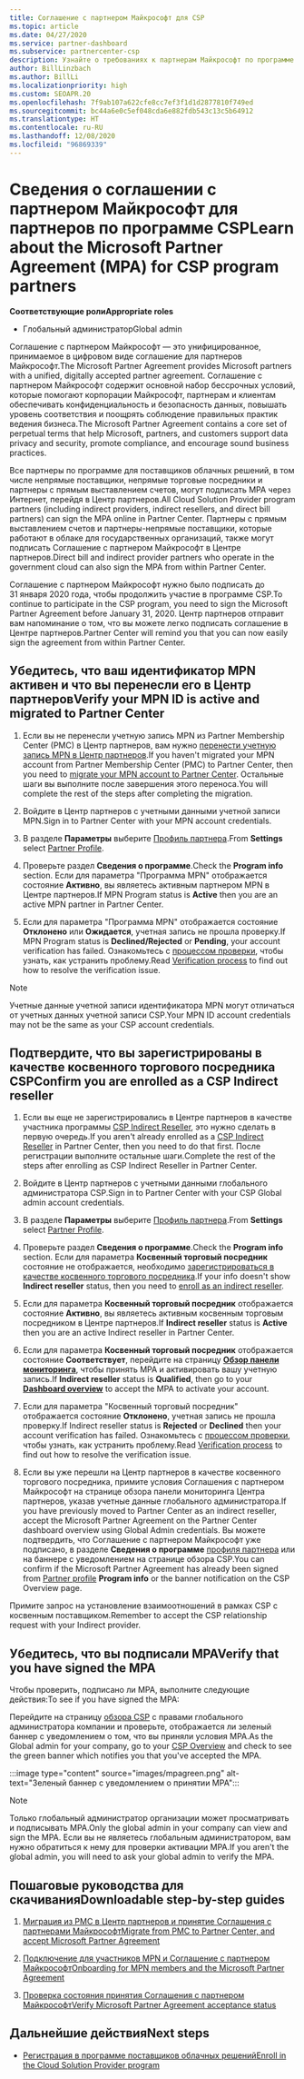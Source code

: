 ```yaml
---
title: Соглашение с партнером Майкрософт для CSP
ms.topic: article
ms.date: 04/27/2020
ms.service: partner-dashboard
ms.subservice: partnercenter-csp
description: Узнайте о требованиях к партнерам Майкрософт по программе CSP, чтобы подписать и проверить унифицированное, принимаемое в цифровом виде соглашение с партнером Майкрософт (MPA).
author: BillLinzbach
ms.author: BillLi
ms.localizationpriority: high
ms.custom: SEOAPR.20
ms.openlocfilehash: 7f9ab107a622cfe8cc7ef3f1d1d2877810f749ed
ms.sourcegitcommit: bc44a6e0c5ef048cda6e882fdb543c13c5b64912
ms.translationtype: HT
ms.contentlocale: ru-RU
ms.lasthandoff: 12/08/2020
ms.locfileid: "96869339"
---
```

# <a name="learn-about-the-microsoft-partner-agreement-mpa-for-csp-program-partners"></a><span data-ttu-id="e2649-103">Сведения о соглашении с партнером Майкрософт для партнеров по программе CSP</span><span class="sxs-lookup"><span data-stu-id="e2649-103">Learn about the Microsoft Partner Agreement (MPA) for CSP program partners</span></span>

<span data-ttu-id="e2649-104">**Соответствующие роли**</span><span class="sxs-lookup"><span data-stu-id="e2649-104">**Appropriate roles**</span></span>

- <span data-ttu-id="e2649-105">Глобальный администратор</span><span class="sxs-lookup"><span data-stu-id="e2649-105">Global admin</span></span>

<span data-ttu-id="e2649-106">Соглашение с партнером Майкрософт — это унифицированное, принимаемое в цифровом виде соглашение для партнеров Майкрософт.</span><span class="sxs-lookup"><span data-stu-id="e2649-106">The Microsoft Partner Agreement provides Microsoft partners with a unified, digitally accepted partner agreement.</span></span> <span data-ttu-id="e2649-107">Соглашение с партнером Майкрософт содержит основной набор бессрочных условий, которые помогают корпорации Майкрософт, партнерам и клиентам обеспечивать конфиденциальность и безопасность данных, повышать уровень соответствия и поощрять соблюдение правильных практик ведения бизнеса.</span><span class="sxs-lookup"><span data-stu-id="e2649-107">The Microsoft Partner Agreement contains a core set of perpetual terms that help Microsoft, partners, and customers support data privacy and security, promote compliance, and encourage sound business practices.</span></span>

<span data-ttu-id="e2649-108">Все партнеры по программе для поставщиков облачных решений, в том числе непрямые поставщики, непрямые торговые посредники и партнеры с прямым выставлением счетов, могут подписать MPA через Интернет, перейдя в Центр партнеров.</span><span class="sxs-lookup"><span data-stu-id="e2649-108">All Cloud Solution Provider program partners (including indirect providers, indirect resellers, and direct bill partners) can sign the MPA online in Partner Center.</span></span> <span data-ttu-id="e2649-109">Партнеры с прямым выставлением счетов и партнеры-непрямые поставщики, которые работают в облаке для государственных организаций, также могут подписать Соглашение с партнером Майкрософт в Центре партнеров.</span><span class="sxs-lookup"><span data-stu-id="e2649-109">Direct bill and indirect provider partners who operate in the government cloud can also sign the MPA from within Partner Center.</span></span>

<span data-ttu-id="e2649-110">Соглашение с партнером Майкрософт нужно было подписать до 31 января 2020 года, чтобы продолжить участие в программе CSP.</span><span class="sxs-lookup"><span data-stu-id="e2649-110">To continue to participate in the CSP program, you need to sign the Microsoft Partner Agreement before January 31, 2020.</span></span> <span data-ttu-id="e2649-111">Центр партнеров отправит вам напоминание о том, что вы можете легко подписать соглашение в Центре партнеров.</span><span class="sxs-lookup"><span data-stu-id="e2649-111">Partner Center will remind you that you can now easily sign the agreement from within Partner Center.</span></span>

## <a name="verify-your-mpn-id-is-active-and-migrated-to-partner-center"></a><span data-ttu-id="e2649-112">Убедитесь, что ваш идентификатор MPN активен и что вы перенесли его в Центр партнеров</span><span class="sxs-lookup"><span data-stu-id="e2649-112">Verify your MPN ID is active and migrated to Partner Center</span></span>

1. <span data-ttu-id="e2649-113">Если вы не перенесли учетную запись MPN из Partner Membership Center (PMC) в Центр партнеров, вам нужно [перенести учетную запись MPN в Центр партнеров](move-pmc-pc-map.md).</span><span class="sxs-lookup"><span data-stu-id="e2649-113">If you haven't migrated your MPN account from Partner Membership Center (PMC) to Partner Center, then you need to [migrate your MPN account to Partner Center](move-pmc-pc-map.md).</span></span> <span data-ttu-id="e2649-114">Остальные шаги вы выполните после завершения этого переноса.</span><span class="sxs-lookup"><span data-stu-id="e2649-114">You will complete the rest of the steps after completing the migration.</span></span> 

1. <span data-ttu-id="e2649-115">Войдите в Центр партнеров с учетными данными учетной записи MPN.</span><span class="sxs-lookup"><span data-stu-id="e2649-115">Sign in to Partner Center with your MPN account credentials.</span></span>
 
1. <span data-ttu-id="e2649-116">В разделе **Параметры** выберите [Профиль партнера](https://partner.microsoft.com/pcv/accountsettings/connectedpartnerprofile).</span><span class="sxs-lookup"><span data-stu-id="e2649-116">From **Settings** select [Partner Profile](https://partner.microsoft.com/pcv/accountsettings/connectedpartnerprofile).</span></span>

1. <span data-ttu-id="e2649-117">Проверьте раздел **Сведения о программе**.</span><span class="sxs-lookup"><span data-stu-id="e2649-117">Check the **Program info** section.</span></span> <span data-ttu-id="e2649-118">Если для параметра "Программа MPN" отображается состояние **Активно**, вы являетесь активным партнером MPN в Центре партнеров.</span><span class="sxs-lookup"><span data-stu-id="e2649-118">If MPN Program status is **Active** then you are an active MPN partner in Partner Center.</span></span>
 
1. <span data-ttu-id="e2649-119">Если для параметра "Программа MPN" отображается состояние **Отклонено** или **Ожидается**, учетная запись не прошла проверку.</span><span class="sxs-lookup"><span data-stu-id="e2649-119">If MPN Program status is **Declined/Rejected** or **Pending**, your account verification has failed.</span></span> <span data-ttu-id="e2649-120">Ознакомьтесь с [процессом проверки](verification-responses.md), чтобы узнать, как устранить проблему.</span><span class="sxs-lookup"><span data-stu-id="e2649-120">Read [Verification process](verification-responses.md) to find out how to resolve the verification issue.</span></span>



>[!NOTE]
><span data-ttu-id="e2649-121">Учетные данные учетной записи идентификатора MPN могут отличаться от учетных данных учетной записи CSP.</span><span class="sxs-lookup"><span data-stu-id="e2649-121">Your MPN ID account credentials may not be the same as your CSP account credentials.</span></span>

## <a name="confirm-you-are-enrolled-as-a-csp-indirect-reseller"></a><span data-ttu-id="e2649-122">Подтвердите, что вы зарегистрированы в качестве косвенного торгового посредника CSP</span><span class="sxs-lookup"><span data-stu-id="e2649-122">Confirm you are enrolled as a CSP Indirect reseller</span></span>

1. <span data-ttu-id="e2649-123">Если вы еще не зарегистрировались в Центре партнеров в качестве участника программы [CSP Indirect Reseller](enrolling-in-the-csp-program.md), это нужно сделать в первую очередь.</span><span class="sxs-lookup"><span data-stu-id="e2649-123">If you aren't already enrolled as a [CSP Indirect Reseller](enrolling-in-the-csp-program.md)  in Partner Center, then you need to do that first.</span></span> <span data-ttu-id="e2649-124">После регистрации выполните остальные шаги.</span><span class="sxs-lookup"><span data-stu-id="e2649-124">Complete the rest of the steps after enrolling as CSP Indirect Reseller in Partner Center.</span></span>

1. <span data-ttu-id="e2649-125">Войдите в Центр партнеров с учетными данными глобального администратора CSP.</span><span class="sxs-lookup"><span data-stu-id="e2649-125">Sign in to Partner Center with your CSP Global admin account credentials.</span></span>

1. <span data-ttu-id="e2649-126">В разделе **Параметры** выберите [Профиль партнера](https://partner.microsoft.com/pcv/accountsettings/partnerprofile).</span><span class="sxs-lookup"><span data-stu-id="e2649-126">From **Settings** select [Partner Profile](https://partner.microsoft.com/pcv/accountsettings/partnerprofile).</span></span>

1. <span data-ttu-id="e2649-127">Проверьте раздел **Сведения о программе**.</span><span class="sxs-lookup"><span data-stu-id="e2649-127">Check the **Program info** section.</span></span> <span data-ttu-id="e2649-128">Если для параметра **Косвенный торговый посредник** состояние не отображается, необходимо [зарегистрироваться в качестве косвенного торгового посредника](https://partner.microsoft.com/cloud-solution-provider/whats-required).</span><span class="sxs-lookup"><span data-stu-id="e2649-128">If your info doesn't show **Indirect reseller** status, then you need to [enroll as an indirect reseller](https://partner.microsoft.com/cloud-solution-provider/whats-required).</span></span>

1. <span data-ttu-id="e2649-129">Если для параметра **Косвенный торговый посредник** отображается состояние **Активно**, вы являетесь активным косвенным торговым посредником в Центре партнеров.</span><span class="sxs-lookup"><span data-stu-id="e2649-129">If  **Indirect reseller** status is **Active** then you are an active Indirect reseller in Partner Center.</span></span>
 
4. <span data-ttu-id="e2649-130">Если для параметра **Косвенный торговый посредник** отображается состояние **Соответствует**, перейдите на страницу [**Обзор панели мониторинга**](https://partner.microsoft.com/pcv/dashboard/overview), чтобы принять MPA и активировать вашу учетную запись.</span><span class="sxs-lookup"><span data-stu-id="e2649-130">If  **Indirect reseller** status is **Qualified**, then go to your [**Dashboard overview**](https://partner.microsoft.com/pcv/dashboard/overview) to accept the MPA to activate your account.</span></span>
 
1. <span data-ttu-id="e2649-131">Если для параметра "Косвенный торговый посредник" отображается состояние **Отклонено**, учетная запись не прошла проверку.</span><span class="sxs-lookup"><span data-stu-id="e2649-131">If Indirect reseller status is **Rejected** or **Declined** then your account verification has failed.</span></span> <span data-ttu-id="e2649-132">Ознакомьтесь с [процессом проверки](verification-responses.md), чтобы узнать, как устранить проблему.</span><span class="sxs-lookup"><span data-stu-id="e2649-132">Read [Verification process](verification-responses.md) to find out how to resolve the verification issue.</span></span>

1. <span data-ttu-id="e2649-133">Если вы уже перешли на Центр партнеров в качестве косвенного торгового посредника, примите условия Соглашения с партнером Майкрософт на странице обзора панели мониторинга Центра партнеров, указав учетные данные глобального администратора.</span><span class="sxs-lookup"><span data-stu-id="e2649-133">If you have previously moved to Partner Center as an indirect reseller, accept the Microsoft Partner Agreement on the Partner Center dashboard overview using Global Admin credentials.</span></span> <span data-ttu-id="e2649-134">Вы можете подтвердить, что Соглашение с партнером Майкрософт уже подписано, в разделе **Сведения о программе** [профиля партнера](https://partner.microsoft.com/pcv/accountsettings/partnerprofile) или на баннере с уведомлением на странице обзора CSP.</span><span class="sxs-lookup"><span data-stu-id="e2649-134">You can confirm if the Microsoft Partner Agreement has already been signed from [Partner profile](https://partner.microsoft.com/pcv/accountsettings/partnerprofile) **Program info** or the banner notification on the CSP Overview page.</span></span>

<span data-ttu-id="e2649-135">Примите запрос на установление взаимоотношений в рамках CSP с косвенным поставщиком.</span><span class="sxs-lookup"><span data-stu-id="e2649-135">Remember to accept the CSP relationship request with your Indirect provider.</span></span>

## <a name="verify-that-you-have-signed-the-mpa"></a><span data-ttu-id="e2649-136">Убедитесь, что вы подписали MPA</span><span class="sxs-lookup"><span data-stu-id="e2649-136">Verify that you have signed the MPA</span></span>

<span data-ttu-id="e2649-137">Чтобы проверить, подписано ли MPA, выполните следующие действия:</span><span class="sxs-lookup"><span data-stu-id="e2649-137">To see if you have signed the MPA:</span></span>

 <span data-ttu-id="e2649-138">Перейдите на страницу [обзора CSP](https://partner.microsoft.com/pcv/dashboard/overview) с правами глобального администратора компании и проверьте, отображается ли зеленый баннер с уведомлением о том, что вы приняли условия MPA.</span><span class="sxs-lookup"><span data-stu-id="e2649-138">As the Global admin for your company, go to your [CSP Overview](https://partner.microsoft.com/pcv/dashboard/overview) and check to see the green banner which notifies you that you've accepted the MPA.</span></span>

 
:::image type="content" source="images/mpagreen.png" alt-text="Зеленый баннер с уведомлением о принятии MPA":::

>[!NOTE]
><span data-ttu-id="e2649-140">Только глобальный администратор организации может просматривать и подписывать MPA.</span><span class="sxs-lookup"><span data-stu-id="e2649-140">Only the global admin in your company can view and sign the MPA.</span></span> <span data-ttu-id="e2649-141">Если вы не являетесь глобальным администратором, вам нужно обратиться к нему для проверки активации MPA.</span><span class="sxs-lookup"><span data-stu-id="e2649-141">If you aren't the global admin, you will need to ask your global admin to verify the MPA.</span></span>


## <a name="downloadable-step-by-step-guides"></a><span data-ttu-id="e2649-142">Пошаговые руководства для скачивания</span><span class="sxs-lookup"><span data-stu-id="e2649-142">Downloadable step-by-step guides</span></span>

1. [<span data-ttu-id="e2649-143">Миграция из PMC в Центр партнеров и принятие Соглашения с партнерами Майкрософт</span><span class="sxs-lookup"><span data-stu-id="e2649-143">Migrate from PMC to Partner Center, and accept Microsoft Partner Agreement</span></span>](https://assetsprod.microsoft.com/mpn/migrate-pmc-pc-mpa-guide.pptx)

2. [<span data-ttu-id="e2649-144">Подключение для участников MPN и Соглашение с партнером Майкрософт</span><span class="sxs-lookup"><span data-stu-id="e2649-144">Onboarding for MPN members and the Microsoft Partner Agreement</span></span>](https://assetsprod.microsoft.com/mpn/onboard-pc-csp-mpn-mpa-guide.pptx)

3. [<span data-ttu-id="e2649-145">Проверка состояния принятия Соглашения с партнером Майкрософт</span><span class="sxs-lookup"><span data-stu-id="e2649-145">Verify Microsoft Partner Agreement acceptance status</span></span>](https://assetsprod.microsoft.com/mpn/verify-mpa-acceptance-status.pptx)
 
## <a name="next-steps"></a><span data-ttu-id="e2649-146">Дальнейшие действия</span><span class="sxs-lookup"><span data-stu-id="e2649-146">Next steps</span></span>

- [<span data-ttu-id="e2649-147">Регистрация в программе поставщиков облачных решений</span><span class="sxs-lookup"><span data-stu-id="e2649-147">Enroll in the Cloud Solution Provider program</span></span>](enrolling-in-the-csp-program.md)
